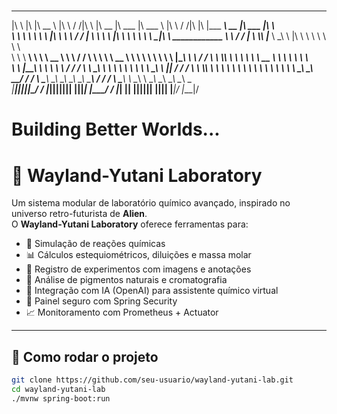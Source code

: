 #
 ___       __   ________      ___    ___ ___       ________  ________   ________                              ___    ___ ___  ___  _________  ________  ________   ___     
|\  \     |\  \|\   __  \    |\  \  /  /|\  \     |\   __  \|\   ___  \|\   ___ \                            |\  \  /  /|\  \|\  \|\___   ___\\   __  \|\   ___  \|\  \    
\ \  \    \ \  \ \  \|\  \   \ \  \/  / | \  \    \ \  \|\  \ \  \\ \  \ \  \_|\ \        ____________       \ \  \/  / | \  \\\  \|___ \  \_\ \  \|\  \ \  \\ \  \ \  \   
 \ \  \  __\ \  \ \   __  \   \ \    / / \ \  \    \ \   __  \ \  \\ \  \ \  \ \\ \      |\____________\      \ \    / / \ \  \\\  \   \ \  \ \ \   __  \ \  \\ \  \ \  \  
  \ \  \|\__\_\  \ \  \ \  \   \/  /  /   \ \  \____\ \  \ \  \ \  \\ \  \ \  \_\\ \     \|____________|       \/  /  /   \ \  \\\  \   \ \  \ \ \  \ \  \ \  \\ \  \ \  \ 
   \ \____________\ \__\ \__\__/  / /      \ \_______\ \__\ \__\ \__\\ \__\ \_______\                        __/  / /      \ \_______\   \ \__\ \ \__\ \__\ \__\\ \__\ \__\
    \|____________|\|__|\|__|\___/ /        \|_______|\|__|\|__|\|__| \|__|\|_______|                       |\___/ /        \|_______|    \|__|  \|__|\|__|\|__| \|__|\|__|
                            \|___|/                                                                         \|___|/                                                        
# 
# Building Better Worlds...

# 🧪 Wayland-Yutani Laboratory

Um sistema modular de laboratório químico avançado, inspirado no universo retro-futurista de **Alien**.  
O **Wayland-Yutani Laboratory** oferece ferramentas para:

- 🧪 Simulação de reações químicas
- 📊 Cálculos estequiométricos, diluições e massa molar
- 🔬 Registro de experimentos com imagens e anotações
- 🌱 Análise de pigmentos naturais e cromatografia
- 🤖 Integração com IA (OpenAI) para assistente químico virtual
- 🔐 Painel seguro com Spring Security
- 📈 Monitoramento com Prometheus + Actuator

---

## 🚀 Como rodar o projeto

```bash
git clone https://github.com/seu-usuario/wayland-yutani-lab.git
cd wayland-yutani-lab
./mvnw spring-boot:run
